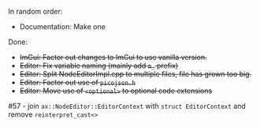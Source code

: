In random order:
* Documentation: Make one

Done:
* ~~ImGui: Factor out changes to ImGui to use vanilla version.~~
* ~~Editor: Fix variable naming (mainly add `m_` prefix)~~
* ~~Editor: Split NodeEditorImpl.cpp to multiple files, file has grown too big.~~
* ~~Editor: Factor out use of `picojson.h`~~
* ~~Editor: Move use of `<optional>` to optional code extensions~~




#57 - join `ax::NodeEditor::EditorContext` with `struct EditorContext` and remove `reinterpret_cast<>`
